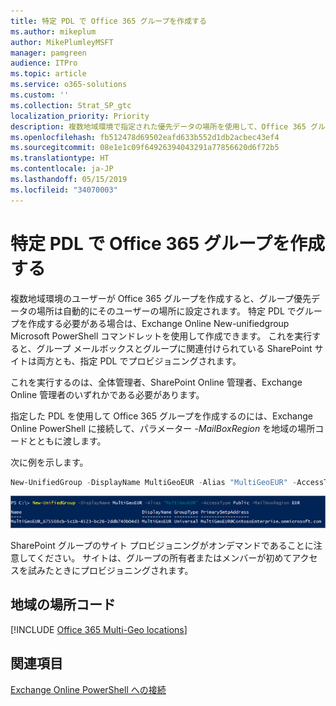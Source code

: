 ```yaml
---
title: 特定 PDL で Office 365 グループを作成する
ms.author: mikeplum
author: MikePlumleyMSFT
manager: pamgreen
audience: ITPro
ms.topic: article
ms.service: o365-solutions
ms.custom: ''
ms.collection: Strat_SP_gtc
localization_priority: Priority
description: 複数地域環境で指定された優先データの場所を使用して、Office 365 グループを作成する方法について説明します。
ms.openlocfilehash: fb512478d69502eafd633b552d1db2acbec43ef4
ms.sourcegitcommit: 08e1e1c09f64926394043291a77856620d6f72b5
ms.translationtype: HT
ms.contentlocale: ja-JP
ms.lasthandoff: 05/15/2019
ms.locfileid: "34070003"
---
```

# <a name="create-an-office-365-group-with-a-specific-pdl"></a>特定 PDL で Office 365 グループを作成する

複数地域環境のユーザーが Office 365 グループを作成すると、グループ優先データの場所は自動的にそのユーザーの場所に設定されます。 特定 PDL でグループを作成する必要がある場合は、Exchange Online New-unifiedgroup Microsoft PowerShell コマンドレットを使用して作成できます。 これを実行すると、グループ メールボックスとグループに関連付けられている SharePoint サイトは両方とも、指定 PDL でプロビジョニングされます。

これを実行するのは、全体管理者、SharePoint Online 管理者、Exchange Online 管理者のいずれかである必要があります。

指定した PDL を使用して Office 365 グループを作成するのには、Exchange Online PowerShell に接続して、パラメーター *-MailBoxRegion* を地域の場所コードとともに渡します。

次に例を示します。 

```PowerShell
New-UnifiedGroup -DisplayName MultiGeoEUR -Alias "MultiGeoEUR" -AccessType Public -MailboxRegion EUR 
```

![構文を使用した New-UnifiedGroup PowerShell コマンドレットのスクリーンショット](media/multi-geo-new-group-with-pdl-powershell.png)

SharePoint グループのサイト プロビジョニングがオンデマンドであることに注意してください。 サイトは、グループの所有者またはメンバーが初めてアクセスを試みたときにプロビジョニングされます。

## <a name="geo-location-codes"></a>地域の場所コード

[!INCLUDE [Office 365 Multi-Geo locations](includes/office-365-multi-geo-locations.md)]

## <a name="see-also"></a>関連項目

[Exchange Online PowerShell への接続](https://docs.microsoft.com/powershell/exchange/exchange-online/connect-to-exchange-online-powershell/connect-to-exchange-online-powershell)